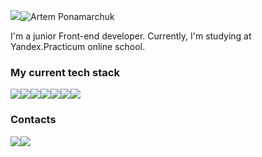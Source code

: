 <img src="https://i.gifer.com/Ws1x.gif"><img src="https://readme-typing-svg.herokuapp.com?font=Fira+Code&pause=1000&color=35D46D&width=435&lines=Hi%2C+I'm+Artem+Ponamarchuk" alt="Artem Ponamarchuk" />
<p>I'm a junior Front-end developer. Currently, I'm studying at Yandex.Practicum online school.</p>
<h3>My current tech stack</h3>
<a href="#"><img src="https://img.shields.io/badge/html5-%23E34F26.svg?style=for-the-badge&logo=html5&logoColor=white"></a><a href="#"><img src="https://img.shields.io/badge/css3-%231572B6.svg?style=for-the-badge&logo=css3&logoColor=white"></a><a href="#"><img src="https://img.shields.io/badge/javascript-%23323330.svg?style=for-the-badge&logo=javascript&logoColor=%23F7DF1E"></a><a href="#"><img src="https://img.shields.io/badge/react-%2320232a.svg?style=for-the-badge&logo=react&logoColor=%2361DAFB"></a><a href="#"><img src="https://img.shields.io/badge/git-%23F05033.svg?style=for-the-badge&logo=git&logoColor=white"></a><a href="#"><img src="https://img.shields.io/badge/NPM-%23000000.svg?style=for-the-badge&logo=npm&logoColor=white"></a><a href="#"><img src="https://img.shields.io/badge/webpack-%238DD6F9.svg?style=for-the-badge&logo=webpack&logoColor=black"></a>
<h3>Contacts</h3>
<a href="https://t.me/Panfilok" target="_blank"><img src="https://img.shields.io/badge/Telegram-2CA5E0?style=for-the-badge&logo=telegram&logoColor=white"></a><a href="https://practicum-students.slack.com/team/U03A3HDQSAK"><img src="https://img.shields.io/badge/Slack-4A154B?style=for-the-badge&logo=slack&logoColor=white"></a>
